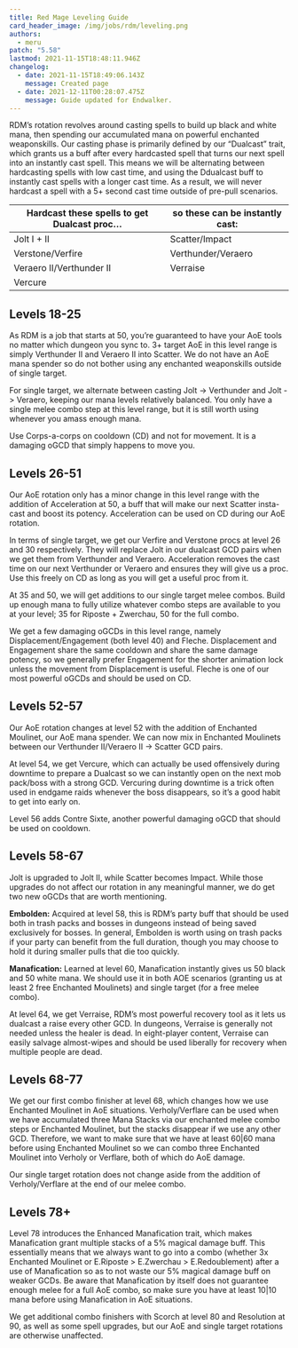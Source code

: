 ```yaml
---
title: Red Mage Leveling Guide
card_header_image: /img/jobs/rdm/leveling.png
authors:
  - meru
patch: "5.58"
lastmod: 2021-11-15T18:48:11.946Z
changelog:
  - date: 2021-11-15T18:49:06.143Z
    message: Created page
  - date: 2021-12-11T00:28:07.475Z
    message: Guide updated for Endwalker.
---
```

RDM’s rotation revolves around casting spells to build up black and white mana, then spending our accumulated mana on powerful enchanted weaponskills. Our casting phase is primarily defined by our “Dualcast” trait, which grants us a buff after every hardcasted spell that turns our next spell into an instantly cast spell. This means we will be alternating between hardcasting spells with low cast time, and using the Ddualcast buff to instantly cast spells with a longer cast time. As a result, we will never hardcast a spell with a 5+ second cast time outside of pre-pull scenarios.

| Hardcast these spells to get Dualcast proc… | so these can be instantly cast: |
| -------------------------------------------- | ------------------------------- |
| Jolt I + II | Scatter/Impact | 
| Verstone/Verfire | Verthunder/Veraero |
| Veraero II/Verthunder II | Verraise |
| Vercure |  |

## Levels 18-25

As RDM is a job that starts at 50, you’re guaranteed to have your AoE tools no matter which dungeon you sync to. 3+ target AoE in this level range is simply Verthunder II and Veraero II into Scatter. We do not have an AoE mana spender so do not bother using any enchanted weaponskills outside of single target.

For single target, we alternate between casting Jolt -> Verthunder and Jolt -> Veraero, keeping our mana levels relatively balanced. You only have a single melee combo step at this level range, but it is still worth using whenever you amass enough mana.

Use Corps-a-corps on cooldown (CD) and not for movement. It is a damaging oGCD that simply happens to move you.

## Levels 26-51

Our AoE rotation only has a minor change in this level range with the addition of Acceleration at 50, a buff that will make our next Scatter insta-cast and boost its potency. Acceleration can be used on CD during our AoE rotation.

In terms of single target, we get our Verfire and Verstone procs at level 26 and 30 respectively. They will replace Jolt in our dualcast GCD pairs when we get them from Verthunder and Veraero. Acceleration removes the cast time on our next Verthunder or Veraero and ensures they will give us a proc. Use this freely on CD as long as you will get a useful proc from it.

At 35 and 50, we will get additions to our single target melee combos. Build up enough mana to fully utilize whatever combo steps are available to you at your level; 35 for Riposte + Zwerchau, 50 for the full combo. 

We get a few damaging oGCDs in this level range, namely Displacement/Engagement (both level 40) and Fleche. Displacement and Engagement share the same cooldown and share the same damage potency, so we generally prefer Engagement for the shorter animation lock unless the movement from Displacement is useful. Fleche is one of our most powerful oGCDs and should be used on CD. 

## Levels 52-57

Our AoE rotation changes at level 52 with the addition of Enchanted Moulinet, our AoE mana spender. We can now mix in Enchanted Moulinets between our Verthunder II/Veraero II -> Scatter GCD pairs. 

At level 54, we get Vercure, which can actually be used offensively during downtime to prepare a Dualcast so we can instantly open on the next mob pack/boss with a strong GCD. Vercuring during downtime is a trick often used in endgame raids whenever the boss disappears, so it’s a good habit to get into early on.

Level 56 adds Contre Sixte, another powerful damaging oGCD that should be used on cooldown.

## Levels 58-67

Jolt is upgraded to Jolt II, while Scatter becomes Impact. While those upgrades do not affect our rotation in any meaningful manner, we do get two new oGCDs that are worth mentioning.

**Embolden:** Acquired at level 58, this is RDM’s party buff that should be used both in trash packs and bosses in dungeons instead of being saved exclusively for bosses. In general, Embolden is worth using on trash packs if your party can benefit from the full duration, though you may choose to hold it during smaller pulls that die too quickly. 

**Manafication:** Learned at level 60, Manafication instantly gives us 50 black and 50 white mana. We should use it in both AOE scenarios (granting us at least 2 free Enchanted Moulinets) and single target (for a free melee combo).

At level 64, we get Verraise, RDM’s most powerful recovery tool as it lets us dualcast a raise every other GCD. In dungeons, Verraise is generally not needed unless the healer is dead. In eight-player content, Verraise can easily salvage almost-wipes and should be used liberally for recovery when multiple people are dead. 

## Levels 68-77

We get our first combo finisher at level 68, which changes how we use Enchanted Moulinet in AoE situations. Verholy/Verflare can be used when we have accumulated three Mana Stacks via our enchanted melee combo steps or Enchanted Moulinet, but the stacks disappear if we use any other GCD. Therefore, we want to make sure that we have at least 60|60 mana before using Enchanted Moulinet so we can combo three Enchanted Moulinet into Verholy or Verflare, both of which do AoE damage. 

Our single target rotation does not change aside from the addition of Verholy/Verflare at the end of our melee combo. 

## Levels 78+

Level 78 introduces the Enhanced Manafication trait, which makes Manafication grant multiple stacks of a 5% magical damage buff. This essentially means that we always want to go into a combo (whether 3x Enchanted Moulinet or E.Riposte > E.Zwerchau > E.Redoublement) after a use of Manafication so as to not waste our 5% magical damage buff on weaker GCDs. Be aware that Manafication by itself does not guarantee enough melee for a full AoE combo, so make sure you have at least 10|10 mana before using Manafication in AoE situations. 

We get additional combo finishers with Scorch at level 80 and Resolution at 90, as well as some spell upgrades, but our AoE and single target rotations are otherwise unaffected. 